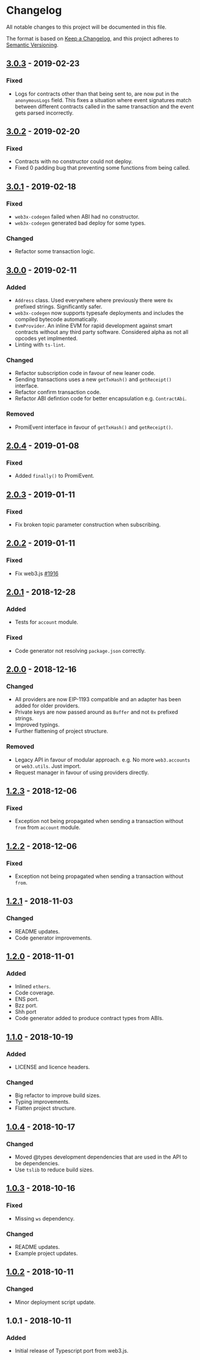 # Changelog

All notable changes to this project will be documented in this file.

The format is based on [Keep a Changelog](https://keepachangelog.com/en/1.0.0/),
and this project adheres to [Semantic Versioning](https://semver.org/spec/v2.0.0.html).

## [3.0.3] - 2019-02-23

### Fixed

- Logs for contracts other than that being sent to, are now put in the `anonymousLogs` field. This fixes a situation where event signatures match between different contracts called in the same transaction and the event gets parsed incorrectly.

## [3.0.2] - 2019-02-20

### Fixed

- Contracts with no constructor could not deploy.
- Fixed 0 padding bug that preventing some functions from being called.

## [3.0.1] - 2019-02-18

### Fixed

- `web3x-codegen` failed when ABI had no constructor.
- `web3x-codegen` generated bad deploy for some types.

### Changed

- Refactor some transaction logic.

## [3.0.0] - 2019-02-11

### Added

- `Address` class. Used everywhere where previously there were `0x` prefixed strings. Significantly safer.
- `web3x-codegen` now supports typesafe deployments and includes the compiled bytecode automatically.
- `EvmProvider`. An inline EVM for rapid development against smart contracts without any third party software. Considered alpha as not all opcodes yet implmented.
- Linting with `ts-lint`.

### Changed

- Refactor subscription code in favour of new leaner code.
- Sending transactions uses a new `getTxHash()` and `getReceipt()` interface.
- Refactor confirm transaction code.
- Refactor ABI defintion code for better encapsulation e.g. `ContractAbi`.

### Removed

- PromiEvent interface in favour of `getTxHash()` and `getReceipt()`.

## [2.0.4] - 2019-01-08

### Fixed

- Added `finally()` to PromiEvent.

## [2.0.3] - 2019-01-11

### Fixed

- Fix broken topic parameter construction when subscribing.

## [2.0.2] - 2019-01-11

### Fixed

- Fix web3.js [#1916](https://github.com/ethereum/web3.js/issues/1916)

## [2.0.1] - 2018-12-28

### Added

- Tests for `account` module.

### Fixed

- Code generator not resolving `package.json` correctly.

## [2.0.0] - 2018-12-16

### Changed

- All providers are now EIP-1193 compatible and an adapter has been added for older providers.
- Private keys are now passed around as `Buffer` and not `0x` prefixed strings.
- Improved typings.
- Further flattening of project structure.

### Removed

- Legacy API in favour of modular approach. e.g. No more `web3.accounts` or `web3.utils`. Just import.
- Request manager in favour of using providers directly.

## [1.2.3] - 2018-12-06

### Fixed

- Exception not being propagated when sending a transaction without `from` from `account` module.

## [1.2.2] - 2018-12-06

### Fixed

- Exception not being propagated when sending a transaction without `from`.

## [1.2.1] - 2018-11-03

### Changed

- README updates.
- Code generator improvements.

## [1.2.0] - 2018-11-01

### Added

- Inlined `ethers`.
- Code coverage.
- ENS port.
- Bzz port.
- Shh port
- Code generator added to produce contract types from ABIs.

## [1.1.0] - 2018-10-19

### Added

- LICENSE and licence headers.

### Changed

- Big refactor to improve build sizes.
- Typing improvements.
- Flatten project structure.

## [1.0.4] - 2018-10-17

### Changed

- Moved @types development dependencies that are used in the API to be dependencies.
- Use `tslib` to reduce build sizes.

## [1.0.3] - 2018-10-16

### Fixed

- Missing `ws` dependency.

### Changed

- README updates.
- Example project updates.

## [1.0.2] - 2018-10-11

### Changed

- Minor deployment script update.

## 1.0.1 - 2018-10-11

### Added

- Initial release of Typescript port from web3.js.

[3.0.3]: https://github.com/xf00f/web3x/compare/v3.0.2...v3.0.3
[3.0.2]: https://github.com/xf00f/web3x/compare/v3.0.1...v3.0.2
[3.0.1]: https://github.com/xf00f/web3x/compare/v3.0.0...v3.0.1
[3.0.0]: https://github.com/xf00f/web3x/compare/v2.0.4...v3.0.0
[2.0.4]: https://github.com/xf00f/web3x/compare/v2.0.3...v2.0.4
[2.0.3]: https://github.com/xf00f/web3x/compare/v2.0.2...v2.0.3
[2.0.2]: https://github.com/xf00f/web3x/compare/v2.0.1...v2.0.2
[2.0.1]: https://github.com/xf00f/web3x/compare/v2.0.0...v2.0.1
[2.0.0]: https://github.com/xf00f/web3x/compare/v1.2.3...v2.0.0
[1.2.3]: https://github.com/xf00f/web3x/compare/v1.2.2...v1.2.3
[1.2.2]: https://github.com/xf00f/web3x/compare/v1.2.1...v1.2.2
[1.2.1]: https://github.com/xf00f/web3x/compare/v1.2.0...v1.2.1
[1.2.0]: https://github.com/xf00f/web3x/compare/v1.1.0...v1.2.0
[1.1.0]: https://github.com/xf00f/web3x/compare/v1.0.4...v1.1.0
[1.0.4]: https://github.com/xf00f/web3x/compare/v1.0.3...v1.0.4
[1.0.3]: https://github.com/xf00f/web3x/compare/v1.0.2...v1.0.3
[1.0.2]: https://github.com/xf00f/web3x/compare/v1.0.1...v1.0.2
